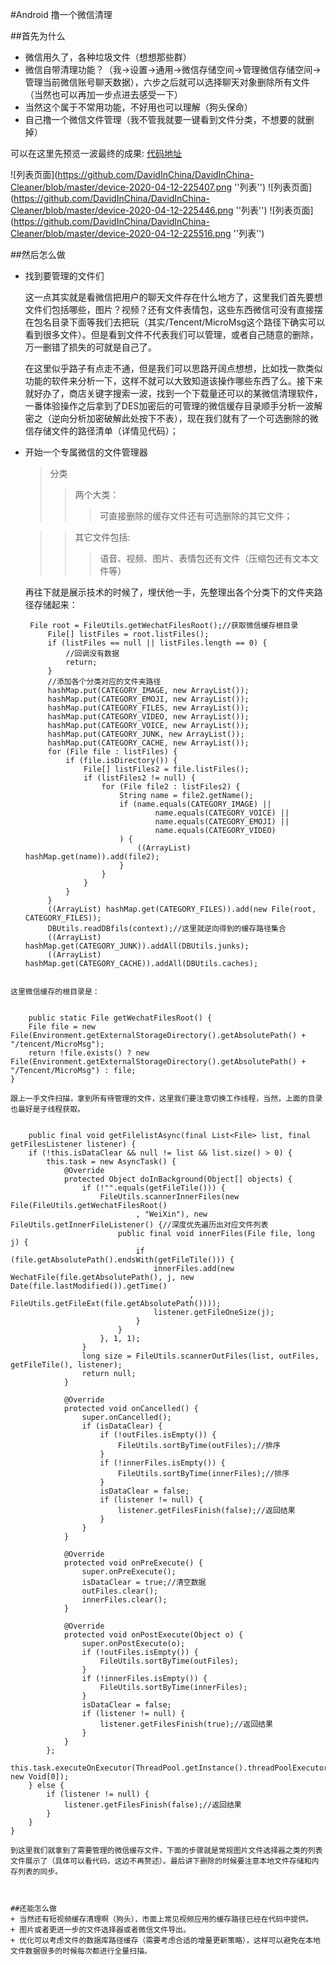 #Android 撸一个微信清理

##首先为什么
+ 微信用久了，各种垃圾文件（想想那些群）
+ 微信自带清理功能？（我->设置->通用->微信存储空间->管理微信存储空间->管理当前微信账号聊天数据），六步之后就可以选择聊天对象删除所有文件（当然也可以再加一步点进去感受一下）
+ 当然这个属于不常用功能，不好用也可以理解（狗头保命）
+ 自己撸一个微信文件管理（我不管我就要一键看到文件分类，不想要的就删掉）

可以在这里先预览一波最终的成果:
[代码地址](https://github.com/DavidInChina/DavidInChina-Cleaner)

![列表页面](https://github.com/DavidInChina/DavidInChina-Cleaner/blob/master/device-2020-04-12-225407.png ''列表'')
![列表页面](https://github.com/DavidInChina/DavidInChina-Cleaner/blob/master/device-2020-04-12-225446.png ''列表'')
![列表页面](https://github.com/DavidInChina/DavidInChina-Cleaner/blob/master/device-2020-04-12-225516.png ''列表'')

##然后怎么做
+ 找到要管理的文件们
 
   这一点其实就是看微信把用户的聊天文件存在什么地方了，这里我们首先要想文件们包括哪些，图片？视频？还有文件表情包，这些东西微信可没有直接摆在包名目录下面等我们去把玩（其实/Tencent/MicroMsg这个路径下确实可以看到很多文件）。但是看到文件不代表我们可以管理，或者自己随意的删除，万一删错了损失的可就是自己了。
   
   在这里似乎路子有点走不通，但是我们可以思路开阔点想想，比如找一款类似功能的软件来分析一下，这样不就可以大致知道该操作哪些东西了么。接下来就好办了，商店关键字搜索一波，找到一个下载量还可以的某微信清理软件，一番体验操作之后拿到了DES加密后的可管理的微信缓存目录顺手分析一波解密之（逆向分析加密破解此处按下不表），现在我们就有了一个可选删除的微信存储文件的路径清单（详情见代码）；
 
+ 开始一个专属微信的文件管理器
   
   >分类
   >>两个大类： 
   >>>可直接删除的缓存文件还有可选删除的其它文件； 
   
   >> 其它文件包括:
   >>>语音、视频、图片、表情包还有文件（压缩包还有文本文件等）
   
   再往下就是展示技术的时候了，埋伏他一手，先整理出各个分类下的文件夹路径存储起来：
   
   ```
    File root = FileUtils.getWechatFilesRoot();//获取微信缓存根目录
        File[] listFiles = root.listFiles();
        if (listFiles == null || listFiles.length == 0) {
            //回调没有数据
            return;
        }
        //添加各个分类对应的文件夹路径
        hashMap.put(CATEGORY_IMAGE, new ArrayList());
        hashMap.put(CATEGORY_EMOJI, new ArrayList());
        hashMap.put(CATEGORY_FILES, new ArrayList());
        hashMap.put(CATEGORY_VIDEO, new ArrayList());
        hashMap.put(CATEGORY_VOICE, new ArrayList());
        hashMap.put(CATEGORY_JUNK, new ArrayList());
        hashMap.put(CATEGORY_CACHE, new ArrayList());
        for (File file : listFiles) {
            if (file.isDirectory()) {
                File[] listFiles2 = file.listFiles();
                if (listFiles2 != null) {
                    for (File file2 : listFiles2) {
                        String name = file2.getName();
                        if (name.equals(CATEGORY_IMAGE) ||
                                name.equals(CATEGORY_VOICE) ||
                                name.equals(CATEGORY_EMOJI) ||
                                name.equals(CATEGORY_VIDEO)
                        ) {
                            ((ArrayList) hashMap.get(name)).add(file2);
                        }
                    }
                }
            }
        }
        ((ArrayList) hashMap.get(CATEGORY_FILES)).add(new File(root, CATEGORY_FILES));
        DBUtils.readDBfils(context);//这里就逆向得到的缓存路径集合
        ((ArrayList) hashMap.get(CATEGORY_JUNK)).addAll(DBUtils.junks);
        ((ArrayList) hashMap.get(CATEGORY_CACHE)).addAll(DBUtils.caches);        
```

这里微信缓存的根目录是：
    
```
        public static File getWechatFilesRoot() {
        File file = new File(Environment.getExternalStorageDirectory().getAbsolutePath() + "/tencent/MicroMsg");
        return !file.exists() ? new File(Environment.getExternalStorageDirectory().getAbsolutePath() + "/Tencent/MicroMsg") : file;
    }
    
```    
跟上一手文件扫描，拿到所有待管理的文件，这里我们要注意切换工作线程，当然，上面的目录也最好是子线程获取。
        
```
        public final void getFilelistAsync(final List<File> list, final getFilesListener listener) {
        if (!this.isDataClear && null != list && list.size() > 0) {
            this.task = new AsyncTask() {
                @Override
                protected Object doInBackground(Object[] objects) {
                    if (!"".equals(getFileTile())) {
                        FileUtils.scannerInnerFiles(new File(FileUtils.getWechatFilesRoot()
                                , "WeiXin"), new FileUtils.getInnerFileListener() {//深度优先遍历出对应文件列表
                            public final void innerFiles(File file, long j) {
                                if (file.getAbsolutePath().endsWith(getFileTile())) {
                                    innerFiles.add(new WechatFile(file.getAbsolutePath(), j, new Date(file.lastModified()).getTime()
                                            , FileUtils.getFileExt(file.getAbsolutePath())));
                                    listener.getFileOneSize(j);
                                }
                            }
                        }, 1, 1);
                    }
                    long size = FileUtils.scannerOutFiles(list, outFiles, getFileTile(), listener);
                    return null;
                }

                @Override
                protected void onCancelled() {
                    super.onCancelled();
                    if (isDataClear) {
                        if (!outFiles.isEmpty()) {
                            FileUtils.sortByTime(outFiles);//排序
                        }
                        if (!innerFiles.isEmpty()) {
                            FileUtils.sortByTime(innerFiles);//排序
                        }
                        isDataClear = false;
                        if (listener != null) {
                            listener.getFilesFinish(false);//返回结果
                        }
                    }
                }

                @Override
                protected void onPreExecute() {
                    super.onPreExecute();
                    isDataClear = true;//清空数据
                    outFiles.clear();
                    innerFiles.clear();
                }

                @Override
                protected void onPostExecute(Object o) {
                    super.onPostExecute(o);
                    if (!outFiles.isEmpty()) {
                        FileUtils.sortByTime(outFiles);
                    }
                    if (!innerFiles.isEmpty()) {
                        FileUtils.sortByTime(innerFiles);
                    }
                    isDataClear = false;
                    if (listener != null) {
                        listener.getFilesFinish(true);//返回结果
                    }
                }
            };
            this.task.executeOnExecutor(ThreadPool.getInstance().threadPoolExecutor, new Void[0]);
        } else {
            if (listener != null) {
                listener.getFilesFinish(false);//返回结果
            }
        }
    }
```
到这里我们就拿到了需要管理的微信缓存文件，下面的步骤就是常规图片文件选择器之类的列表文件展示了（具体可以看代码，这边不再赘述）。最后讲下删除的时候要注意本地文件存储和内存列表的同步。
   
 

##还能怎么做
+ 当然还有短视频缓存清理啊（狗头），市面上常见视频应用的缓存路径已经在代码中提供。
+ 图片或者更进一步的文件选择器或者微信文件导出。
+ 优化可以考虑文件的数据库路径缓存（需要考虑合适的增量更新策略），这样可以避免在本地文件数据很多的时候每次都进行全量扫描。
